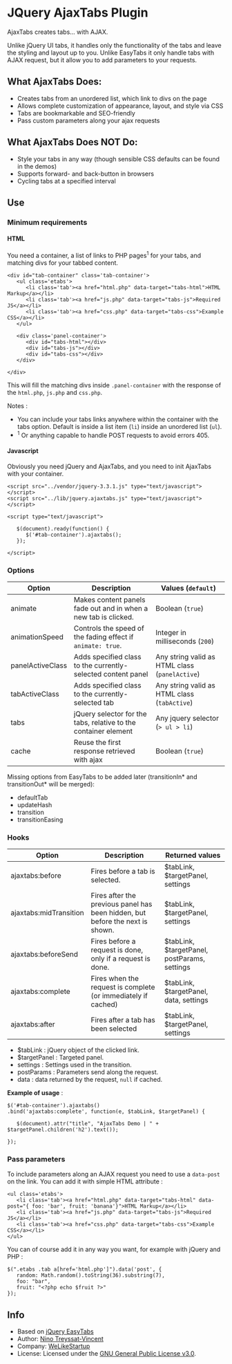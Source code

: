 # JQuery AjaxTabs Plugin

AjaxTabs creates tabs... with AJAX.

Unlike jQuery UI tabs, it handles only the functionality of the tabs and leave the styling and layout up to you. Unlike EasyTabs it only handle tabs with AJAX request, but it allow you to add parameters to your requests.

## What AjaxTabs Does:

* Creates tabs from an unordered list, which link to divs on the page
* Allows complete customization of appearance, layout, and style via CSS
* Tabs are bookmarkable and SEO-friendly
* Pass custom parameters along your ajax requests

## What AjaxTabs Does NOT Do:

* Style your tabs in any way (though sensible CSS defaults can be found
  in the demos)
* Supports forward- and back-button in browsers
* Cycling tabs at a specified interval


## Use
### Minimum requirements
#### HTML

You need a container, a list of links to PHP pages<sup>1</sup> for your tabs, and matching divs for your tabbed content.

```
<div id="tab-container" class='tab-container'>
   <ul class='etabs'>
      <li class='tab'><a href="html.php" data-target="tabs-html">HTML Markup</a></li>
      <li class='tab'><a href="js.php" data-target="tabs-js">Required JS</a></li>
      <li class='tab'><a href="css.php" data-target="tabs-css">Example CSS</a></li>
   </ul>

   <div class='panel-container'>
      <div id="tabs-html"></div>
      <div id="tabs-js"></div>
      <div id="tabs-css"></div>
   </div>

</div>
```

This will fill the matching divs inside `.panel-container` with the response of the `html.php`, `js.php` and `css.php`.

Notes :
- You can include your tabs links anywhere within the container with the tabs option. Default is inside a list item (`li`) inside an unordered list (`ul`).
- <sup>1</sup> Or anything capable to handle POST requests to avoid errors 405.

#### Javascript
Obviously you need jQuery and AjaxTabs, and you need to init AjaxTabs with your container.

```
<script src="../vendor/jquery-3.3.1.js" type="text/javascript"></script>
<script src="../lib/jquery.ajaxtabs.js" type="text/javascript"></script>

<script type="text/javascript">

   $(document).ready(function() {
      $('#tab-container').ajaxtabs();
   });

</script>
```

### Options
| Option          | Description                                                     | Values (`default`)                              |
|---|---|---|
|animate          | Makes content panels fade out and in when a new tab is clicked. | Boolean (`true`)                                |
|animationSpeed   | Controls the speed of the fading effect if `animate: true`.     | Integer in milliseconds (`200`)                 |
|panelActiveClass | Adds specified class to the currently-selected content panel    | Any string valid as HTML class (`panelActive`)  |
|tabActiveClass   | Adds specified class to the currently-selected tab              | Any string valid as HTML class (`tabActive`)    |
|tabs             | jQuery selector for the tabs, relative to the container element | Any jquery selector (`> ul > li`)               |
|cache            | Reuse the first response retrieved with ajax                    | Boolean (`true`)                                |

Missing options from EasyTabs to be added later (transitionIn* and transitionOut* will be merged):

- defaultTab
- updateHash
- transition
- transitionEasing


### Hooks

| Option               | Description                                                     | Returned values                                |
|---|---|---|
|ajaxtabs:before       | Fires before a tab is selected.                                 | $tabLink, $targetPanel, settings               |
|ajaxtabs:midTransition| Fires after the previous panel has been hidden, but before the next is shown. | $tabLink, $targetPanel, settings |
|ajaxtabs:beforeSend   | Fires before a request is done, only if a request is done.      | $tabLink, $targetPanel, postParams, settings   |
|ajaxtabs:complete     | Fires when the request is complete (or immediately if cached)   | $tabLink, $targetPanel, data, settings         |
|ajaxtabs:after        | Fires after a tab has been selected                             | $tabLink, $targetPanel, settings               |

- $tabLink : jQuery object of the clicked link.
- $targetPanel : Targeted panel.
- settings : Settings used in the transition.
- postParams : Parameters send along the request.
- data : data returned by the request, `null` if cached.

**Example of usage** :

```
$('#tab-container').ajaxtabs()
.bind('ajaxtabs:complete', function(e, $tabLink, $targetPanel) {

   $(document).attr("title", "AjaxTabs Demo | " + $targetPanel.children('h2').text());

});
```


### Pass parameters
To include parameters along an AJAX request you need to use a `data-post` on the link. You can add it with simple HTML attribute :

```
<ul class='etabs'>
   <li class='tab'><a href="html.php" data-target="tabs-html" data-post="{ foo: 'bar', fruit: 'banana'}">HTML Markup</a></li>
   <li class='tab'><a href="js.php" data-target="tabs-js">Required JS</a></li>
   <li class='tab'><a href="css.php" data-target="tabs-css">Example CSS</a></li>
</ul>
```

You can of course add it in any way you want, for example with jQuery and PHP :
```
$(".etabs .tab a[href='html.php']").data('post', {
   random: Math.random().toString(36).substring(7),
   foo: "bar",
   fruit: "<?php echo $fruit ?>"
});
```

## Info
* Based on [jQuery EasyTabs](https://os.alfajango.com/easytabs/)
* Author: [Nino Treyssat-Vincent](https://nino.treyssatvincent.fr)
* Company: [WeLikeStartup](https://app.welikestartup.io/)
* License: Licensed under the [GNU General Public License v3.0](http://www.gnu.org/licenses/gpl.html).
